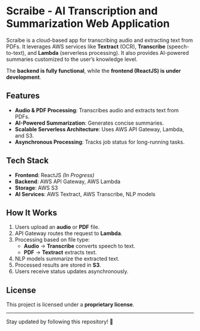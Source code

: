 # Scraibe - AI Transcription and Summarization Web Application

Scraibe is a cloud-based app for transcribing audio and extracting text from PDFs. It leverages AWS services like **Textract** (OCR), **Transcribe** (speech-to-text), and **Lambda** (serverless processing). It also provides AI-powered summaries customized to the user’s knowledge level.

The **backend is fully functional**, while the **frontend (ReactJS) is under development**.

## Features
- **Audio & PDF Processing**: Transcribes audio and extracts text from PDFs.
- **AI-Powered Summarization**: Generates concise summaries.
- **Scalable Serverless Architecture**: Uses AWS API Gateway, Lambda, and S3.
- **Asynchronous Processing**: Tracks job status for long-running tasks.

## Tech Stack
- **Frontend**: ReactJS *(In Progress)*
- **Backend**: AWS API Gateway, AWS Lambda
- **Storage**: AWS S3
- **AI Services**: AWS Textract, AWS Transcribe, NLP models

## How It Works
1. Users upload an **audio** or **PDF** file.
2. API Gateway routes the request to **Lambda**.
3. Processing based on file type:
   - **Audio** → **Transcribe** converts speech to text.
   - **PDF** → **Textract** extracts text.
4. NLP models summarize the extracted text.
5. Processed results are stored in **S3**.
6. Users receive status updates asynchronously.

## License
This project is licensed under a **proprietary license**.

---
Stay updated by following this repository! 🚀

